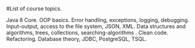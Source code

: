 #List of course topics.

Java 8 Core.
OOP basics.
Error handling, exceptions, logging, debugging.
Input-output, access to the file system, JSON, XML.
Data structures and algorithms, trees, collections, searching-algorithms .
Clean code. Refactoring.
Database theory, JDBC, PostgreSQL, TSQL.
